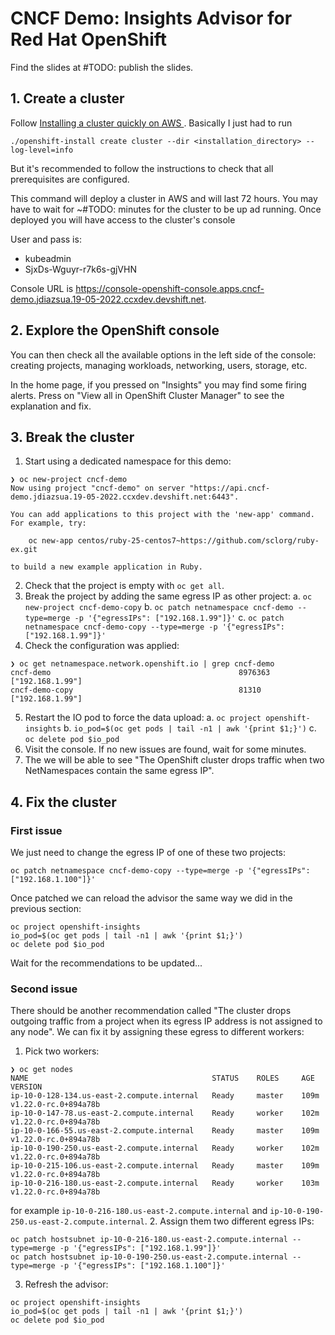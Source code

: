 # CNCF Demo: Insights Advisor for Red Hat OpenShift

Find the slides at #TODO: publish the slides.

##  1. Create a cluster

Follow [Installing a cluster quickly on AWS
](https://docs.openshift.com/container-platform/4.10/installing/installing_aws/installing-aws-default.html). Basically I just had to run

```
./openshift-install create cluster --dir <installation_directory> --log-level=info 
```

But it's recommended to follow the instructions to check that all prerequisites are configured.


This command will deploy a cluster in AWS and will last 72 hours. You may have to wait for ~#TODO: minutes for the cluster to be up ad running. Once deployed you will have access to the cluster's console

User and pass is:

- kubeadmin
- SjxDs-Wguyr-r7k6s-gjVHN

Console URL is https://console-openshift-console.apps.cncf-demo.jdiazsua.19-05-2022.ccxdev.devshift.net.

## 2. Explore the OpenShift console

You can then check all the available options in the left side of the console: creating projects, managing workloads, networking, users, storage, etc.

In the home page, if you pressed on "Insights" you may find some firing alerts. Press on "View all in OpenShift Cluster Manager" to see the explanation and fix.

## 3. Break the cluster

1. Start using a dedicated namespace for this demo:
```
❯ oc new-project cncf-demo
Now using project "cncf-demo" on server "https://api.cncf-demo.jdiazsua.19-05-2022.ccxdev.devshift.net:6443".

You can add applications to this project with the 'new-app' command. For example, try:

    oc new-app centos/ruby-25-centos7~https://github.com/sclorg/ruby-ex.git

to build a new example application in Ruby.
```
2. Check that the project is empty with `oc get all`.
3. Break the project by adding the same egress IP as other project:
   a. `oc new-project cncf-demo-copy`
   b. `oc patch netnamespace cncf-demo --type=merge -p '{"egressIPs": ["192.168.1.99"]}'`
   c. `oc patch netnamespace cncf-demo-copy --type=merge -p '{"egressIPs": ["192.168.1.99"]}'`
4. Check the configuration was applied:
```
❯ oc get netnamespace.network.openshift.io | grep cncf-demo
cncf-demo                                          8976363    ["192.168.1.99"]
cncf-demo-copy                                     81310      ["192.168.1.99"]
```
5. Restart the IO pod to force the data upload:
    a. `oc project openshift-insights`
    b. `io_pod=$(oc get pods | tail -n1 | awk '{print $1;}')`
    c. `oc delete pod $io_pod`
6. Visit the console. If no new issues are found, wait for some minutes.
7. The we will be able to see "The OpenShift cluster drops traffic when two NetNamespaces contain the same egress IP".

## 4. Fix the cluster

### First issue

We just need to change the egress IP of one of these two projects:

```
oc patch netnamespace cncf-demo-copy --type=merge -p '{"egressIPs": ["192.168.1.100"]}'
```

Once patched we can reload the advisor the same way we did in the previous section:
```
oc project openshift-insights
io_pod=$(oc get pods | tail -n1 | awk '{print $1;}')
oc delete pod $io_pod
```

Wait for the recommendations to be updated...

### Second issue

There should be another recommendation called "The cluster drops outgoing traffic from a project when its egress IP address is not assigned to any node". We can fix it by assigning these egress to different workers:

1. Pick two workers:
```
❯ oc get nodes
NAME                                         STATUS    ROLES     AGE       VERSION
ip-10-0-128-134.us-east-2.compute.internal   Ready     master    109m      v1.22.0-rc.0+894a78b
ip-10-0-147-78.us-east-2.compute.internal    Ready     worker    102m      v1.22.0-rc.0+894a78b
ip-10-0-166-55.us-east-2.compute.internal    Ready     master    109m      v1.22.0-rc.0+894a78b
ip-10-0-190-250.us-east-2.compute.internal   Ready     worker    102m      v1.22.0-rc.0+894a78b
ip-10-0-215-106.us-east-2.compute.internal   Ready     master    109m      v1.22.0-rc.0+894a78b
ip-10-0-216-180.us-east-2.compute.internal   Ready     worker    103m      v1.22.0-rc.0+894a78b
```
for example `ip-10-0-216-180.us-east-2.compute.internal` and `ip-10-0-190-250.us-east-2.compute.internal`.
2. Assign them two different egress IPs:
```
oc patch hostsubnet ip-10-0-216-180.us-east-2.compute.internal --type=merge -p '{"egressIPs": ["192.168.1.99"]}'
oc patch hostsubnet ip-10-0-190-250.us-east-2.compute.internal --type=merge -p '{"egressIPs": ["192.168.1.100"]}'
```
3. Refresh the advisor:
```
oc project openshift-insights
io_pod=$(oc get pods | tail -n1 | awk '{print $1;}')
oc delete pod $io_pod
```
